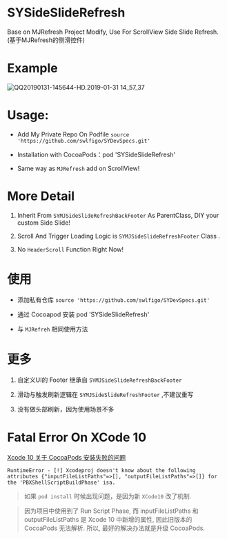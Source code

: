 # SYSideSlideRefresh
Base on MJRefresh Project Modify, Use For ScrollView Side Slide Refresh. (基于MJRefresh的侧滑控件)

# Example

![QQ20190131-145644-HD.2019-01-31 14_57_37](http://img.isylar.com/media/QQ20190131-145644-HD.2019-01-31_14_57_37.gif)


# Usage:

* Add My Private Repo On Podfile
`source 'https://github.com/swlfigo/SYDevSpecs.git'`

* Installation with CocoaPods：pod 'SYSideSlideRefresh'

* Same way as `MJRefresh` add on ScrollView!

# More Detail

1. Inherit From `SYMJSideSlideRefreshBackFooter` As ParentClass, DIY your custom Side Slide!

2. Scroll And Trigger Loading Logic is `SYMJSideSlideRefreshFooter` Class .
3. No `HeaderScroll` Function Right Now!

# 使用

* 添加私有仓库 
`source 'https://github.com/swlfigo/SYDevSpecs.git'`

* 通过 Cocoapod 安装  pod 'SYSideSlideRefresh'

* 与 `MJRefreh` 相同使用方法

# 更多

1. 自定义UI的 Footer 继承自 `SYMJSideSlideRefreshBackFooter`

2. 滑动与触发刷新逻辑在 `SYMJSideSlideRefreshFooter` ,不建议重写 

4. 没有做头部刷新，因为使用场景不多

# Fatal Error On XCode 10

[Xcode 10 关于 CocoaPods 安装失败的问题](https://juejin.im/post/5ba7a984f265da0a8930308a)


```
RuntimeError - [!] Xcodeproj doesn't know about the following attributes {"inputFileListPaths"=>[], "outputFileListPaths"=>[]} for the 'PBXShellScriptBuildPhase' isa.
```

> 如果 `pod install` 时候出现问题，是因为新 `XCode10` 改了机制.

> 因为项目中使用到了 Run Script Phase, 而 inputFileListPaths 和 outputFileListPaths 是 Xcode 10 中新增的属性, 因此旧版本的 CocoaPods 无法解析. 所以, 最好的解决办法就是升级 CocoaPods.
